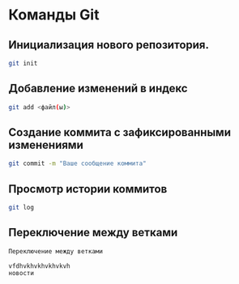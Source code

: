    # Команды Git

   ## Инициализация нового репозитория.
   ```sh
   git init
   ```
   ## Добавление изменений в индекс
   ```sh 
   git add <файл(ы)>
   ```
   ## Создание коммита с зафиксированными изменениями
   ```sh
   git commit -m "Ваше сообщение коммита"
   ```
   ## Просмотр истории коммитов
   ```sh
   git log
   ```
   ## Переключение между ветками
   ```sh
   Переключение между ветками
   ```
    vfdhvkhvkhvkhvkvh
    новости
